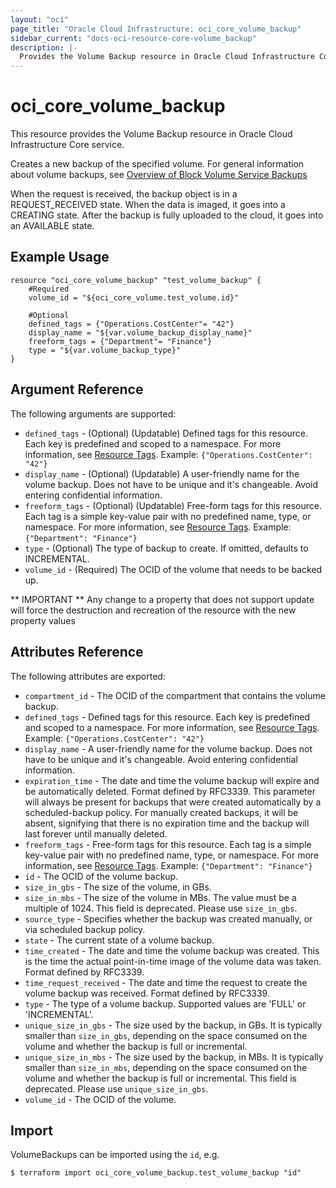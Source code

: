 ```yaml
---
layout: "oci"
page_title: "Oracle Cloud Infrastructure: oci_core_volume_backup"
sidebar_current: "docs-oci-resource-core-volume_backup"
description: |-
  Provides the Volume Backup resource in Oracle Cloud Infrastructure Core service
---
```


# oci_core_volume_backup
This resource provides the Volume Backup resource in Oracle Cloud Infrastructure Core service.

Creates a new backup of the specified volume. For general information about volume backups,
see [Overview of Block Volume Service Backups](https://docs.cloud.oracle.com/iaas/Content/Block/Concepts/blockvolumebackups.htm)

When the request is received, the backup object is in a REQUEST_RECEIVED state.
When the data is imaged, it goes into a CREATING state.
After the backup is fully uploaded to the cloud, it goes into an AVAILABLE state.


## Example Usage

```hcl
resource "oci_core_volume_backup" "test_volume_backup" {
	#Required
	volume_id = "${oci_core_volume.test_volume.id}"

	#Optional
	defined_tags = {"Operations.CostCenter"= "42"}
	display_name = "${var.volume_backup_display_name}"
	freeform_tags = {"Department"= "Finance"}
	type = "${var.volume_backup_type}"
}
```

## Argument Reference

The following arguments are supported:

* `defined_tags` - (Optional) (Updatable) Defined tags for this resource. Each key is predefined and scoped to a namespace. For more information, see [Resource Tags](https://docs.cloud.oracle.com/iaas/Content/General/Concepts/resourcetags.htm).  Example: `{"Operations.CostCenter": "42"}` 
* `display_name` - (Optional) (Updatable) A user-friendly name for the volume backup. Does not have to be unique and it's changeable. Avoid entering confidential information. 
* `freeform_tags` - (Optional) (Updatable) Free-form tags for this resource. Each tag is a simple key-value pair with no predefined name, type, or namespace. For more information, see [Resource Tags](https://docs.cloud.oracle.com/iaas/Content/General/Concepts/resourcetags.htm).  Example: `{"Department": "Finance"}` 
* `type` - (Optional) The type of backup to create. If omitted, defaults to INCREMENTAL.
* `volume_id` - (Required) The OCID of the volume that needs to be backed up.


** IMPORTANT **
Any change to a property that does not support update will force the destruction and recreation of the resource with the new property values

## Attributes Reference

The following attributes are exported:

* `compartment_id` - The OCID of the compartment that contains the volume backup.
* `defined_tags` - Defined tags for this resource. Each key is predefined and scoped to a namespace. For more information, see [Resource Tags](https://docs.cloud.oracle.com/iaas/Content/General/Concepts/resourcetags.htm).  Example: `{"Operations.CostCenter": "42"}` 
* `display_name` - A user-friendly name for the volume backup. Does not have to be unique and it's changeable. Avoid entering confidential information. 
* `expiration_time` - The date and time the volume backup will expire and be automatically deleted. Format defined by RFC3339. This parameter will always be present for backups that were created automatically by a scheduled-backup policy. For manually created backups, it will be absent, signifying that there is no expiration time and the backup will last forever until manually deleted. 
* `freeform_tags` - Free-form tags for this resource. Each tag is a simple key-value pair with no predefined name, type, or namespace. For more information, see [Resource Tags](https://docs.cloud.oracle.com/iaas/Content/General/Concepts/resourcetags.htm).  Example: `{"Department": "Finance"}` 
* `id` - The OCID of the volume backup.
* `size_in_gbs` - The size of the volume, in GBs. 
* `size_in_mbs` - The size of the volume in MBs. The value must be a multiple of 1024. This field is deprecated. Please use `size_in_gbs`. 
* `source_type` - Specifies whether the backup was created manually, or via scheduled backup policy.
* `state` - The current state of a volume backup.
* `time_created` - The date and time the volume backup was created. This is the time the actual point-in-time image of the volume data was taken. Format defined by RFC3339. 
* `time_request_received` - The date and time the request to create the volume backup was received. Format defined by RFC3339. 
* `type` - The type of a volume backup. Supported values are 'FULL' or 'INCREMENTAL'.
* `unique_size_in_gbs` - The size used by the backup, in GBs. It is typically smaller than `size_in_gbs`, depending on the space consumed on the volume and whether the backup is full or incremental. 
* `unique_size_in_mbs` - The size used by the backup, in MBs. It is typically smaller than `size_in_mbs`, depending on the space consumed on the volume and whether the backup is full or incremental. This field is deprecated. Please use `unique_size_in_gbs`. 
* `volume_id` - The OCID of the volume.

## Import

VolumeBackups can be imported using the `id`, e.g.

```
$ terraform import oci_core_volume_backup.test_volume_backup "id"
```

